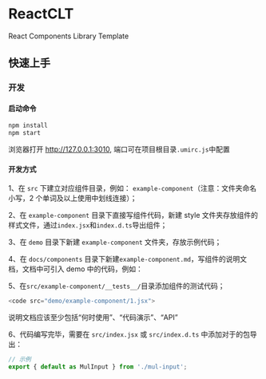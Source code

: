 # ReactCLT

React Components Library Template

## 快速上手

### 开发

#### 启动命令

```sh
npm install
npm start
```

浏览器打开 http://127.0.0.1:3010, 端口可在项目根目录`.umirc.js`中配置

#### 开发方式

1、在 `src` 下建立对应组件目录，例如： `example-component`（注意：文件夹命名小写，2 个单词及以上使用中划线连接）；

2、在 `example-component` 目录下直接写组件代码，新建 style 文件夹存放组件的样式文件，通过`index.jsx`和`index.d.ts`导出组件；

3、在 `demo` 目录下新建 `example-component` 文件夹，存放示例代码；

4、在 `docs/components` 目录下新建`example-component.md`，写组件的说明文档，文档中可引入 demo 中的代码，例如：

5、在`src/example-component/__tests__/`目录添加组件的测试代码；

```js
<code src="demo/example-component/1.jsx">
```

说明文档应该至少包括“何时使用”、“代码演示”、“API”

6、代码编写完毕，需要在 `src/index.jsx` 或 `src/index.d.ts` 中添加对于的包导出：

```js
// 示例
export { default as MulInput } from './mul-input';
```

